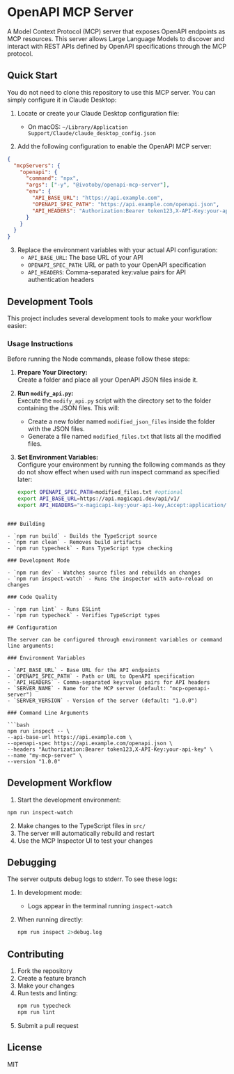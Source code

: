 # OpenAPI MCP Server

A Model Context Protocol (MCP) server that exposes OpenAPI endpoints as MCP resources. This server allows Large Language Models to discover and interact with REST APIs defined by OpenAPI specifications through the MCP protocol.

## Quick Start

You do not need to clone this repository to use this MCP server. You can simply configure it in Claude Desktop:

1. Locate or create your Claude Desktop configuration file:
   - On macOS: `~/Library/Application Support/Claude/claude_desktop_config.json`

2. Add the following configuration to enable the OpenAPI MCP server:

```json
{
  "mcpServers": {
    "openapi": {
      "command": "npx",
      "args": ["-y", "@ivotoby/openapi-mcp-server"],
      "env": {
        "API_BASE_URL": "https://api.example.com",
        "OPENAPI_SPEC_PATH": "https://api.example.com/openapi.json",
        "API_HEADERS": "Authorization:Bearer token123,X-API-Key:your-api-key"
      }
    }
  }
}
```

3. Replace the environment variables with your actual API configuration:
   - `API_BASE_URL`: The base URL of your API
   - `OPENAPI_SPEC_PATH`: URL or path to your OpenAPI specification
   - `API_HEADERS`: Comma-separated key:value pairs for API authentication headers

## Development Tools

This project includes several development tools to make your workflow easier:

### Usage Instructions

Before running the Node commands, please follow these steps:

1. **Prepare Your Directory:**  
   Create a folder and place all your OpenAPI JSON files inside it.

2. **Run `modify_api.py`:**  
   Execute the `modify_api.py` script with the directory set to the folder containing the JSON files. This will:
   - Create a new folder named `modified_json_files` inside the folder with the JSON files.
   - Generate a file named `modified_files.txt` that lists all the modified files.

3. **Set Environment Variables:**  
   Configure your environment by running the following commands as they do not show effect when used with run inspect command as specified later:

   ```bash
   export OPENAPI_SPEC_PATH=modified_files.txt #optional
   export API_BASE_URL=https://api.magicapi.dev/api/v1/
   export API_HEADERS="x-magicapi-key:your-api-key,Accept:application/json"
  ```

### Building

- `npm run build` - Builds the TypeScript source
- `npm run clean` - Removes build artifacts
- `npm run typecheck` - Runs TypeScript type checking

### Development Mode

- `npm run dev` - Watches source files and rebuilds on changes
- `npm run inspect-watch` - Runs the inspector with auto-reload on changes

### Code Quality

- `npm run lint` - Runs ESLint
- `npm run typecheck` - Verifies TypeScript types

## Configuration

The server can be configured through environment variables or command line arguments:

### Environment Variables

- `API_BASE_URL` - Base URL for the API endpoints
- `OPENAPI_SPEC_PATH` - Path or URL to OpenAPI specification
- `API_HEADERS` - Comma-separated key:value pairs for API headers
- `SERVER_NAME` - Name for the MCP server (default: "mcp-openapi-server")
- `SERVER_VERSION` - Version of the server (default: "1.0.0")

### Command Line Arguments

```bash
npm run inspect -- \
  --api-base-url https://api.example.com \
  --openapi-spec https://api.example.com/openapi.json \
  --headers "Authorization:Bearer token123,X-API-Key:your-api-key" \ 
  --name "my-mcp-server" \
  --version "1.0.0"
```

## Development Workflow

1. Start the development environment:
```bash
npm run inspect-watch
```

2. Make changes to the TypeScript files in `src/`
3. The server will automatically rebuild and restart
4. Use the MCP Inspector UI to test your changes

## Debugging

The server outputs debug logs to stderr. To see these logs:

1. In development mode:
   - Logs appear in the terminal running `inspect-watch`
   
2. When running directly:
   ```bash
   npm run inspect 2>debug.log
   ```

## Contributing

1. Fork the repository
2. Create a feature branch
3. Make your changes
4. Run tests and linting:
   ```bash
   npm run typecheck
   npm run lint
   ```
5. Submit a pull request

## License

MIT
